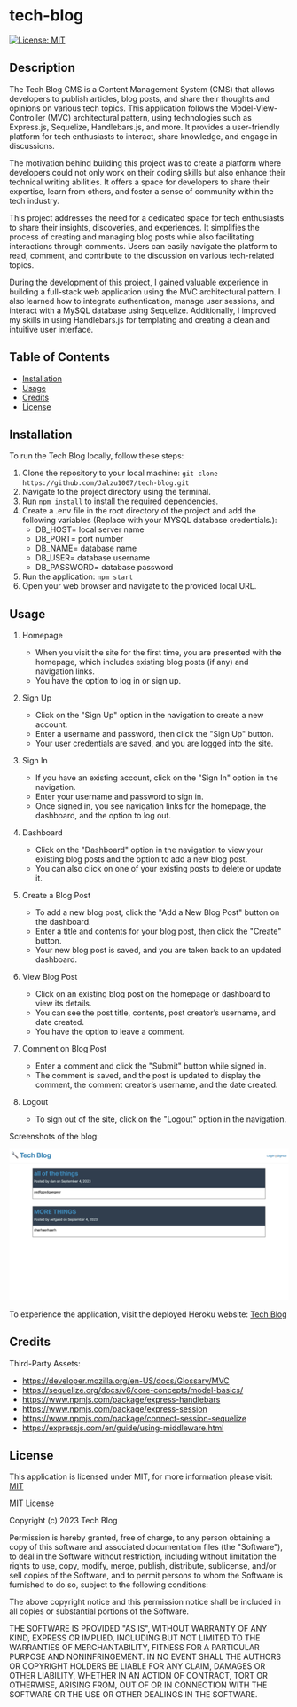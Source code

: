# tech-blog

[![License: MIT](https://img.shields.io/badge/License-MIT-yellow.svg)](https://opensource.org/licenses/MIT)

## Description

The Tech Blog CMS is a Content Management System (CMS) that allows developers to publish articles, blog posts, and share their thoughts and opinions on various tech topics. This application follows the Model-View-Controller (MVC) architectural pattern, using technologies such as Express.js, Sequelize, Handlebars.js, and more. It provides a user-friendly platform for tech enthusiasts to interact, share knowledge, and engage in discussions.

The motivation behind building this project was to create a platform where developers could not only work on their coding skills but also enhance their technical writing abilities. It offers a space for developers to share their expertise, learn from others, and foster a sense of community within the tech industry.

This project addresses the need for a dedicated space for tech enthusiasts to share their insights, discoveries, and experiences. It simplifies the process of creating and managing blog posts while also facilitating interactions through comments. Users can easily navigate the platform to read, comment, and contribute to the discussion on various tech-related topics.

During the development of this project, I gained valuable experience in building a full-stack web application using the MVC architectural pattern. I also learned how to integrate authentication, manage user sessions, and interact with a MySQL database using Sequelize. Additionally, I improved my skills in using Handlebars.js for templating and creating a clean and intuitive user interface.

## Table of Contents

- [Installation](#installation)
- [Usage](#usage)
- [Credits](#credits)
- [License](#license)

## Installation

To run the Tech Blog locally, follow these steps:

1. Clone the repository to your local machine: `git clone https://github.com/Jalzu1007/tech-blog.git`
2. Navigate to the project directory using the terminal.
3. Run `npm install` to install the required dependencies.
4. Create a .env file in the root directory of the project and add the following variables (Replace with your MYSQL database credentials.): 
    - DB_HOST= local server name
    - DB_PORT= port number
    - DB_NAME= database name
    - DB_USER= database username
    - DB_PASSWORD= database password
5. Run the application: `npm start` 
6. Open your web browser and navigate to the provided local URL.

## Usage

1. Homepage
    - When you visit the site for the first time, you are presented with the homepage, which includes existing blog posts (if any) and navigation links.
    - You have the option to log in or sign up.

2. Sign Up
    - Click on the "Sign Up" option in the navigation to create a new account.
    - Enter a username and password, then click the "Sign Up" button.
    - Your user credentials are saved, and you are logged into the site.

3. Sign In
    - If you have an existing account, click on the "Sign In" option in the navigation.
    - Enter your username and password to sign in.
    - Once signed in, you see navigation links for the homepage, the dashboard, and the option to log out.

4. Dashboard
    - Click on the "Dashboard" option in the navigation to view your existing blog posts and the option to add a new blog post.
    - You can also click on one of your existing posts to delete or update it.

5. Create a Blog Post
    - To add a new blog post, click the "Add a New Blog Post" button on the dashboard.
    - Enter a title and contents for your blog post, then click the "Create" button.
    - Your new blog post is saved, and you are taken back to an updated dashboard.

6. View Blog Post
    - Click on an existing blog post on the homepage or dashboard to view its details.
    -  You can see the post title, contents, post creator’s username, and date created.
    - You have the option to leave a comment.

7. Comment on Blog Post
    - Enter a comment and click the "Submit" button while signed in.
    - The comment is saved, and the post is updated to display the comment, the comment creator’s username, and the date created.
    
8. Logout
    - To sign out of the site, click on the "Logout" option in the navigation.    

Screenshots of the blog:

![alt text](./public/images/tech-blog-screenshot.png)
    
To experience the application, visit the deployed Heroku website: [Tech Blog](https://tech-blog-jalzu1007-7d5a00d9e01b.herokuapp.com/)

## Credits

Third-Party Assets:

- https://developer.mozilla.org/en-US/docs/Glossary/MVC
- https://sequelize.org/docs/v6/core-concepts/model-basics/
- https://www.npmjs.com/package/express-handlebars
- https://www.npmjs.com/package/express-session
- https://www.npmjs.com/package/connect-session-sequelize
- https://expressjs.com/en/guide/using-middleware.html

## License

This application is licensed under MIT, for more information please visit: [MIT](https://opensource.org/licenses/MIT)

MIT License

  Copyright (c) 2023 Tech Blog

  Permission is hereby granted, free of charge, to any person obtaining a copy
  of this software and associated documentation files (the "Software"), to deal
  in the Software without restriction, including without limitation the rights
  to use, copy, modify, merge, publish, distribute, sublicense, and/or sell
  copies of the Software, and to permit persons to whom the Software is
  furnished to do so, subject to the following conditions:

  The above copyright notice and this permission notice shall be included in all
  copies or substantial portions of the Software.

  THE SOFTWARE IS PROVIDED "AS IS", WITHOUT WARRANTY OF ANY KIND, EXPRESS OR
  IMPLIED, INCLUDING BUT NOT LIMITED TO THE WARRANTIES OF MERCHANTABILITY,
  FITNESS FOR A PARTICULAR PURPOSE AND NONINFRINGEMENT. IN NO EVENT SHALL THE
  AUTHORS OR COPYRIGHT HOLDERS BE LIABLE FOR ANY CLAIM, DAMAGES OR OTHER
  LIABILITY, WHETHER IN AN ACTION OF CONTRACT, TORT OR OTHERWISE, ARISING FROM,
  OUT OF OR IN CONNECTION WITH THE SOFTWARE OR THE USE OR OTHER DEALINGS IN THE
  SOFTWARE.
